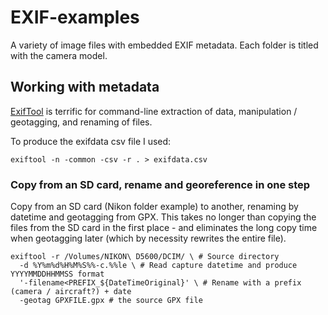 # EXIF-examples

A variety of image files with embedded EXIF metadata. Each folder is titled with the camera model.


## Working with metadata

[ExifTool](https://exiftool.org) is terrific for command-line extraction of data, manipulation / geotagging, and renaming of files.

To produce the exifdata csv file I used:

```
exiftool -n -common -csv -r . > exifdata.csv
```

### Copy from an SD card, rename and georeference in one step

Copy from an SD card (Nikon folder example) to another, renaming by datetime and geotagging from GPX. This takes no longer than copying the files from the SD card in the first place - and eliminates the long copy time when geotagging later (which by necessity rewrites the entire file).

```
exiftool -r /Volumes/NIKON\ D5600/DCIM/ \ # Source directory
  -d %Y%m%d%H%M%S%%-c.%%le \ # Read capture datetime and produce YYYYMMDDHHMMSS format
  '-filename<PREFIX_${DateTimeOriginal}' \ # Rename with a prefix (camera / aircraft?) + date
  -geotag GPXFILE.gpx # the source GPX file
```
